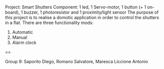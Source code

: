 Project: Smart Shutters
Component: 1 led, 1 Servo-motor, 1 button (+ 1 on-board), 1 buzzer, 1 photoresistor and 1 proximity/light sensor
The purpose of this project is to realise a domotic application in order to control the shutters in a flat. There are three functionality mods:
1) Automatic
2) Manual
3) Alarm clock

==

Group 9: Saporito Diego, Romano Salvatore, Maresca Liccione Antonio
